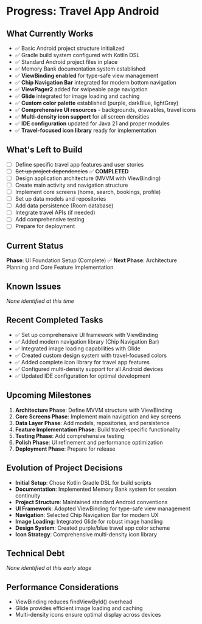 # Progress: Travel App Android

## What Currently Works
- ✅ Basic Android project structure initialized
- ✅ Gradle build system configured with Kotlin DSL
- ✅ Standard Android project files in place
- ✅ Memory Bank documentation system established
- ✅ **ViewBinding enabled** for type-safe view management
- ✅ **Chip Navigation Bar** integrated for modern bottom navigation
- ✅ **ViewPager2** added for swipeable page navigation
- ✅ **Glide** integrated for image loading and caching
- ✅ **Custom color palette** established (purple, darkBlue, lightGray)
- ✅ **Comprehensive UI resources** - backgrounds, drawables, travel icons
- ✅ **Multi-density icon support** for all screen densities
- ✅ **IDE configuration** updated for Java 21 and proper modules
- ✅ **Travel-focused icon library** ready for implementation

## What's Left to Build
- [ ] Define specific travel app features and user stories
- [ ] ~~Set up project dependencies~~ ✅ **COMPLETED**
- [ ] Design application architecture (MVVM with ViewBinding)
- [ ] Create main activity and navigation structure
- [ ] Implement core screens (home, search, bookings, profile)
- [ ] Set up data models and repositories
- [ ] Add data persistence (Room database)
- [ ] Integrate travel APIs (if needed)
- [ ] Add comprehensive testing
- [ ] Prepare for deployment

## Current Status
**Phase**: UI Foundation Setup (Complete) ✅
**Next Phase**: Architecture Planning and Core Feature Implementation

## Known Issues
*None identified at this time*

## Recent Completed Tasks
- ✅ Set up comprehensive UI framework with ViewBinding
- ✅ Added modern navigation library (Chip Navigation Bar)
- ✅ Integrated image loading capabilities with Glide
- ✅ Created custom design system with travel-focused colors
- ✅ Added complete icon library for travel app features
- ✅ Configured multi-density support for all Android devices
- ✅ Updated IDE configuration for optimal development

## Upcoming Milestones
1. **Architecture Phase**: Define MVVM structure with ViewBinding
2. **Core Screens Phase**: Implement main navigation and key screens
3. **Data Layer Phase**: Add models, repositories, and persistence
4. **Feature Implementation Phase**: Build travel-specific functionality
5. **Testing Phase**: Add comprehensive testing
6. **Polish Phase**: UI refinement and performance optimization
7. **Deployment Phase**: Prepare for release

## Evolution of Project Decisions
- **Initial Setup**: Chose Kotlin Gradle DSL for build scripts
- **Documentation**: Implemented Memory Bank system for session continuity
- **Project Structure**: Maintained standard Android conventions
- **UI Framework**: Adopted ViewBinding for type-safe view management
- **Navigation**: Selected Chip Navigation Bar for modern UX
- **Image Loading**: Integrated Glide for robust image handling
- **Design System**: Created purple/blue travel app color scheme
- **Icon Strategy**: Comprehensive multi-density icon library

## Technical Debt
*None identified at this early stage*

## Performance Considerations
- ViewBinding reduces findViewById() overhead
- Glide provides efficient image loading and caching
- Multi-density icons ensure optimal display across devices 
